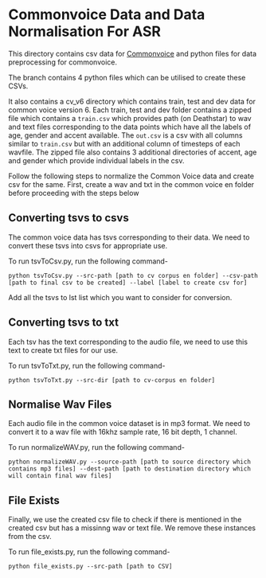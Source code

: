 # Commonvoice Data and Data Normalisation For ASR

This directory contains csv data for [Commonvoice](https://commonvoice.mozilla.org/en/datasets) and python files for data preprocessing for commonvoice. 

The branch contains 4 python files which can be utilised to create these CSVs. 

It also contains a cv_v6 directory which contains train, test and dev data for common voice version 6. Each train, test and dev folder contains a zipped file which contains a `train.csv` which provides path (on Deathstar) to wav and text files corresponding to the data points which have all the labels of age, gender and accent available. The `out.csv` is a csv with all columns similar to `train.csv` but with an additional column of timesteps of each wavfile. The zipped file also contains 3 additional directories of accent, age and gender which provide individual labels in the csv.

Follow the following steps to normalize the Common Voice data and create csv for the same. First, create a wav and txt in the common voice en folder before proceeding with the steps below

## Converting tsvs to csvs

The common voice data has tsvs corresponding to their data. We need to convert these tsvs into csvs for appropriate use.

To run tsvToCsv.py, run the following command-

`python tsvToCsv.py --src-path [path to cv corpus en folder] --csv-path [path to final csv to be created] --label [label to create csv for]`

Add all the tsvs to lst list which you want to consider for conversion.

## Converting tsvs to txt

Each tsv has the text corresponding to the audio file, we need to use this text to create txt files for our use.

To run tsvToTxt.py, run the following command-

`python tsvToTxt.py --src-dir [path to cv-corpus en folder]`

## Normalise Wav Files

Each audio file in the common voice dataset is in mp3 format. We need to convert it to a wav file with 16khz sample rate, 16 bit depth, 1 channel.

To run normalizeWAV.py, run the following command-

`python normalizeWAV.py --source-path [path to source directory which contains mp3 files] --dest-path [path to destination directory which will contain final wav files]`

## File Exists

Finally, we use the created csv file to check if there is mentioned in the created csv but has a missinng wav or text file. We remove these instances from the csv.

To run file_exists.py, run the following command-

`python file_exists.py --src-path [path to CSV]`
